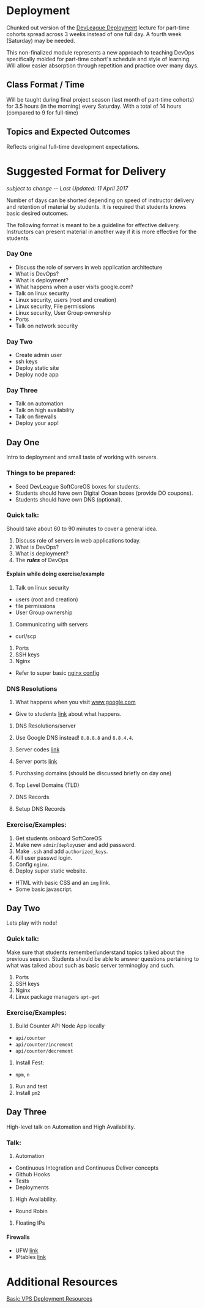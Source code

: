 # Deployment

Chunked out version of the [DevLeague Deployment](https://github.com/devleague/DevLeague-Modules/blob/master/Deployment/README.md) lecture for part-time cohorts spread across 3 weeks instead of one full day. A fourth week (Saturday) may be needed.

This non-finalized module represents a new approach to teaching DevOps specifically molded for part-time cohort's schedule and style of learning. Will allow easier absorption through repetition and practice over many days.

## Class Format / Time

Will be taught during final project season (last month of part-time cohorts) for 3.5 hours (in the morning) every Saturday. With a total of 14 hours (compared to 9 for full-time)

## Topics and Expected Outcomes

Reflects original full-time development expectations.

# Suggested Format for Delivery

_subject to change -- Last Updated: 11 April 2017_

Number of days can be shorted depending on speed of instructor delivery and retention of material by students. It is required that students knows basic desired outcomes.

The following format is meant to be a guideline for effective delivery. Instructors can present material in another way if it is more effective for the students.

### Day One
  - Discuss the role of servers in web application architecture
  - What is DevOps?
  - What is deployment?
  - What happens when a user visits google.com?
  - Talk on linux security
  - Linux security, users (root and creation)
  - Linux security, File permissions
  - Linux security, User Group ownership
  - Ports
  - Talk on network security
### Day Two
  - Create admin user
  - ssh keys
  - Deploy static site
  - Deploy node app
### Day Three
  - Talk on automation
  - Talk on high availability
  - Talk on firewalls
  - Deploy your app!

## Day One

Intro to deployment and small taste of working with servers.

### Things to be prepared:

- Seed DevLeague SoftCoreOS boxes for students.
- Students should have own Digital Ocean boxes (provide DO coupons).
- Students should have own DNS (optional).

### Quick talk:

Should take about 60 to 90 minutes to cover a general idea.

1. Discuss role of servers in web applications today.
1. What is DevOps?
1. What is deployment?
1. The ***rules*** of DevOps

#### Explain while doing exercise/example
1. Talk on linux security
  - users (root and creation)
  - file permissions
  - User Group ownership
1. Communicating with servers
  - curl/scp
1. Ports
1. SSH keys
1. Nginx
  - Refer to super basic [nginx config](https://github.com/devleague/Basic-VPS-Deployment-Resources/blob/master/node-app/single.conf)

### DNS Resolutions
1. What happens when you visit www.google.com
  - Give to students [link](https://github.com/alex/what-happens-when) about what happens.
1. DNS Resolutions/server
1. Use Google DNS instead! `8.8.8.8` and `8.8.4.4`.
1. Server codes [link](https://gist.github.com/sgnl/11084b28e28a18ee6a64)
1. Server ports [link](https://en.wikipedia.org/wiki/List_of_TCP_and_UDP_port_numbers)
1. Purchasing domains (should be discussed briefly on day one)
1. Top Level Domains (TLD)
1. DNS Records

1. Setup DNS Records

### Exercise/Examples:
1. Get students onboard SoftCoreOS
1. Make new `admin`/`deploy`user and add password.
1. Make `.ssh` and add `authorized_keys`.
1. Kill user passwd login.
1. Config `nginx`.
1. Deploy super static website.
  - HTML with basic CSS and an `img` link.
  - Some basic javascript.

## Day Two

Lets play with node!

### Quick talk:

Make sure that students remember/understand topics talked about the previous session. Students should be able to answer questions pertaining to what was talked about such as basic server terminogloy and such.

1. Ports
1. SSH keys
1. Nginx
1. Linux package managers `apt-get`

### Exercise/Examples:

1. Build Counter API Node App locally
  - `api/counter`
  - `api/counter/increment`
  - `api/counter/decrement`
1. Install Fest:
  - `npm`, `n`
1. Run and test
1. Install `pm2`

## Day Three

High-level talk on Automation and High Availability.

### Talk:
1. Automation
  - Continuous Integration and Continuous Deliver concepts
  - Github Hooks
  - Tests
  - Deployments
1. High Availability.
  - Round Robin
1. Floating IPs

#### Firewalls

- UFW [link](https://www.digitalocean.com/community/tutorials/how-to-setup-a-firewall-with-ufw-on-an-ubuntu-and-debian-cloud-server)
- IPtables [link](https://www.digitalocean.com/community/tutorials/how-to-set-up-a-firewall-using-iptables-on-ubuntu-14-04)

# Additional Resources

[Basic VPS Deployment Resources](https://github.com/devleague/Basic-VPS-Deployment-Resources)

